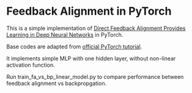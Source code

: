 # Feedback Alignment in PyTorch

This is a simple implementation of [Direct Feedback Alignment Provides Learning in Deep Neural Networks](https://www.nature.com/articles/ncomms13276) in PyTorch.

Base codes are adapted from [official PyTorch tutorial](http://pytorch.org/docs/master/notes/extending.html).

It implements simple MLP with one hidden layer, without non-linear activation function.

Run train_fa_vs_bp_linear_model.py to compare performance between feedback alignment vs backpropgation.